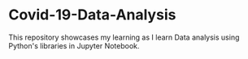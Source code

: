 # Covid-19-Data-Analysis
This repository showcases my learning as I learn Data analysis using Python's libraries in Jupyter Notebook. 
